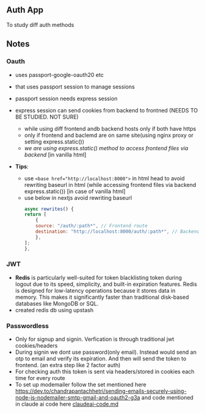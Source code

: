 ## Auth App

To study diff auth methods

## Notes

### Oauth

- uses passport-google-oauth20 etc
- that uses passport session to manage sessions
- passport session needs express session
- express session can send cookies from backend to frontned (NEEDS TO BE STUDIED. NOT SURE)

  - while using diff frontend andb backend hosts only if both have https
  - only if frontend and baclemd are on same site(using nginx proxy or setting express.static())
  - _we are using express.static() method to access frontend files via backend_ [in vanilla html]

- **Tips**:
  - use `<base href="http://localhost:8000">` in html head to avoid rewriting baseurl in html (while accessing frontend files via backend express.static()) [in case of vanilla html]
  - use below in nextjs avoid rewriting baseurl 
    ```js
    async rewrites() {
    return [
        {
        source: "/auth/:path*", // Frontend route
        destination: "http://localhost:8000/auth/:path*", // Backend route
        },
    ];
    },
    ```

### JWT

- **Redis** is particularly well-suited for token blacklisting token during logout due to its speed, simplicity, and built-in expiration features. Redis is designed for low-latency operations because it stores data in memory. This makes it significantly faster than traditional disk-based databases like MongoDB or SQL.
- created redis db using upstash

### Passwordless

- Only for signup and signin. Verfication is through traditional jwt cookies/headers
- During signin we dont use password(only email). Instead would send an otp to email and verify its expiration. And then will send the token to frontend. (an extra step like 2 factor auth)
- For checking auth this token is sent via headers/stored in cookies each time for every route
- To set up modemailer follow the set mentioned here https://dev.to/chandrapantachhetri/sending-emails-securely-using-node-js-nodemailer-smtp-gmail-and-oauth2-g3a and code mentioned in claude ai code here [claudeai-code.md](./claudeai-code.md)
